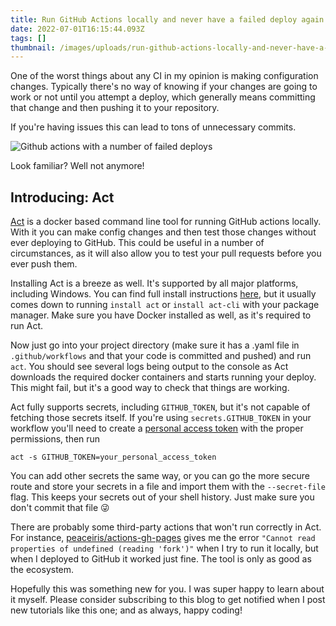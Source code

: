 ```yaml
---
title: Run GitHub Actions locally and never have a failed deploy again
date: 2022-07-01T16:15:44.093Z
tags: []
thumbnail: /images/uploads/run-github-actions-locally-and-never-have-a-failed-deploy-again.webp
---
```


One of the worst things about any CI in my opinion is making configuration changes. Typically there's no way of knowing if your changes are going to work or not until you attempt a deploy, which generally means committing that change and then pushing it to your repository.

If you're having issues this can lead to tons of unnecessary commits.

![Github actions with a number of failed deploys](/image/uploads/failed-deploys.png)

Look familiar? Well not anymore!

## Introducing: Act

[Act](https://github.com/nektos/act) is a docker based command line tool for running GitHub actions locally. With it you can make config changes and then test those changes without ever deploying to GitHub. This could be useful in a number of circumstances, as it will also allow you to test your pull requests before you ever push them.

Installing Act is a breeze as well. It's supported by all major platforms, including Windows. You can find full install instructions [here](https://github.com/nektos/act#installation-through-package-managers), but it usually comes down to running `install act` or `install act-cli` with your package manager. Make sure you have Docker installed as well, as it's required to run Act.

Now just go into your project directory (make sure it has a .yaml file in `.github/workflows` and that your code is committed and pushed) and run `act`. You should see several logs being output to the console as Act downloads the required docker containers and starts running your deploy. This might fail, but it's a good way to check that things are working.

Act fully supports secrets, including `GITHUB_TOKEN`, but it's not capable of fetching those secrets itself. If you're using `secrets.GITHUB_TOKEN` in your workflow you'll need to create a [personal access token](https://docs.github.com/en/authentication/keeping-your-account-and-data-secure/creating-a-personal-access-token) with the proper permissions, then run

`act -s GITHUB_TOKEN=your_personal_access_token`

You can add other secrets the same way, or you can go the more secure route and store your secrets in a file and import them with the `--secret-file` flag. This keeps your secrets out of your shell history. Just make sure you don't commit that file 😜

There are probably some third-party actions that won't run correctly in Act. For instance, [peaceiris/actions-gh-pages](https://github.com/peaceiris/actions-gh-pages) gives me the error `"Cannot read properties of undefined (reading 'fork')"` when I try to run it locally, but when I deployed to GitHub it worked just fine. The tool is only as good as the ecosystem.

Hopefully this was something new for you. I was super happy to learn about it myself. Please consider subscribing to this blog to get notified when I post new tutorials like this one; and as always, happy coding!